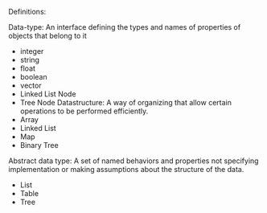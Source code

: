 Definitions:

Data-type: An interface defining the types and names of properties of objects that belong to it

- integer
- string
- float
- boolean
- vector
- Linked List Node
- Tree Node
Datastructure: A way of organizing that allow certain operations to be performed efficiently.
- Array
- Linked List
- Map
- Binary Tree

Abstract data type: A set of named behaviors and properties not specifying implementation or making assumptions about the structure of the data.
- List
- Table
- Tree